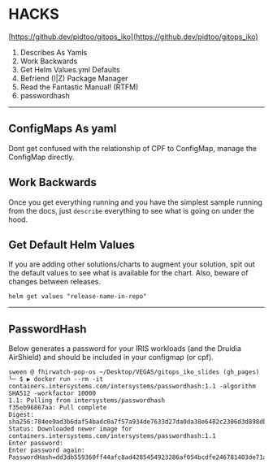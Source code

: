 <!-- .slide: data-background="#E6F7FF" -->

#  HACKS <!-- .element: class="r-fit-text" -->

[https://github.dev/pidtoo/gitops_iko](https://github.dev/pidtoo/gitops_iko)

1. Describes As Yamls
2. Work Backwards
3. Get Helm Values.yml Defaults  
4. Befriend (I|Z) Package Manager 
5. Read the Fantastic Manual! (RTFM)
6. passwordhash

---

<section data-transition="none">

## ConfigMaps As yaml
Dont get confused with the relationship of CPF to ConfigMap, manage the ConfigMap directly.

</section>

<section data-transition="none">

## Work Backwards
Once you get everything running and you have the simplest sample running from the docs, just `describe` everything to see what is going on under the hood.

</section>

<section data-transition="none">

## Get Default Helm Values
If you are adding other solutions/charts to augment your solution, spit out the default values to see what is available for the chart.  Also, beware of changes between releases.

```
helm get values "release-name-in-repo"
```
</section>

---
<!-- .slide: data-background-transition="slide" data-background="https://i0.wp.com/roomescapeartist.com/wp-content/uploads/2018/07/Spaceballs-Luggage-Combination.gif?ssl=1" -->


## PasswordHash

Below generates a password for your IRIS workloads (and the Druidia AirShield) and should be included in your configmap (or cpf).

```
sween @ fhirwatch-pop-os ~/Desktop/VEGAS/gitops_iko_slides (gh_pages)
└─ $ ▶ docker run --rm -it containers.intersystems.com/intersystems/passwordhash:1.1 -algorithm SHA512 -workfactor 10000
1.1: Pulling from intersystems/passwordhash
f35eb96867aa: Pull complete 
Digest: sha256:784ee9ad3b6daf54badc0a7f57a934de7633d27da0da38e6482c2306d3d898db
Status: Downloaded newer image for containers.intersystems.com/intersystems/passwordhash:1.1
Enter password: 
Enter password again: 
PasswordHash=dd3db559360ff44afc8ad4285454923286af054bcdfe246781403de71ad671ace9db97156558e8ad51a534532f5ec4cb0050905d22268b37093ff3e79a1ea62e,2679fe891b0dffffcf8a98b58ed5778ef8bbb1da5a8754f7ff3427274608cc8ca76d332bc50308042b0895f531925fa686c7501872625e719885cfca87c2b45c,10000,SHA512
```



